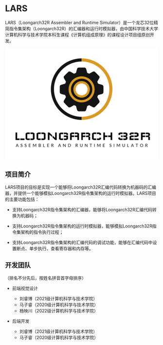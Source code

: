 # LARS

LARS（Loongarch32R Assembler and Runtime Simulator）是一个龙芯32位精简指令集架构（Loongarch32R）的汇编器和运行时模拟器，由中国科学技术大学计算机科学与技术学院本科生课程《计算机组成原理》的课程设计项目组原创开发。

![LARS Logo](./.assets/logo.png)

## 项目简介

LARS项目的目标是实现一个能够将Loongarch32R汇编代码转换为机器码的汇编器，并提供一个能够模拟Loongarch32R指令集架构的运行时模拟器。LARS项目的主要功能包括：

- 支持Loongarch32R指令集架构的汇编器，能够将Loongarch32R汇编代码转换为机器码；

- 支持Loongarch32R指令集架构的运行时模拟器，能够模拟Loongarch32R指令集架构的指令执行过程；

- 支持Loongarch32R指令集架构的汇编代码的调试功能，能够在汇编代码中设置断点、单步执行、查看寄存器和内存等。

## 开发团队

（排名不分先后，按姓名拼音首字母排序）

- 前端视觉设计
    - 刘睿博（2021级计算机科学与技术学院）
    - 马子睿（2020级计算机科学与技术学院）
    - 杨映川（2022级计算机科学与技术学院）

- 后端开发
    - 刘睿博（2021级计算机科学与技术学院）
    - 马子睿（2020级计算机科学与技术学院）